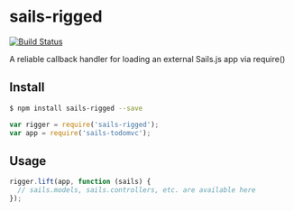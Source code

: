 sails-rigged
==================

[![Build Status](https://travis-ci.org/tjwebb/sails-rigged.svg)](https://travis-ci.org/tjwebb/sails-rigged)

A reliable callback handler for loading an external Sails.js app via require()

## Install

```sh
$ npm install sails-rigged --save
```

```js
var rigger = require('sails-rigged');
var app = require('sails-todomvc');
```

## Usage

```js
rigger.lift(app, function (sails) {
  // sails.models, sails.controllers, etc. are available here
});

```
